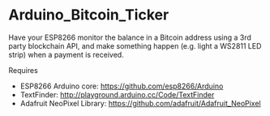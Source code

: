 # Arduino_Bitcoin_Ticker

Have your ESP8266 monitor the balance in a Bitcoin address using a 3rd party blockchain API, and make something happen (e.g. light a WS2811 LED strip) when a payment is received. 

Requires
- ESP8266 Arduino core: https://github.com/esp8266/Arduino
- TextFinder: http://playground.arduino.cc/Code/TextFinder
- Adafruit NeoPixel Library: https://github.com/adafruit/Adafruit_NeoPixel
